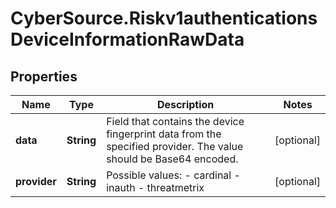# CyberSource.Riskv1authenticationsDeviceInformationRawData

## Properties
Name | Type | Description | Notes
------------ | ------------- | ------------- | -------------
**data** | **String** | Field that contains the device fingerprint data from the specified provider. The value should be Base64 encoded.  | [optional] 
**provider** | **String** | Possible values: - cardinal - inauth - threatmetrix  | [optional] 



